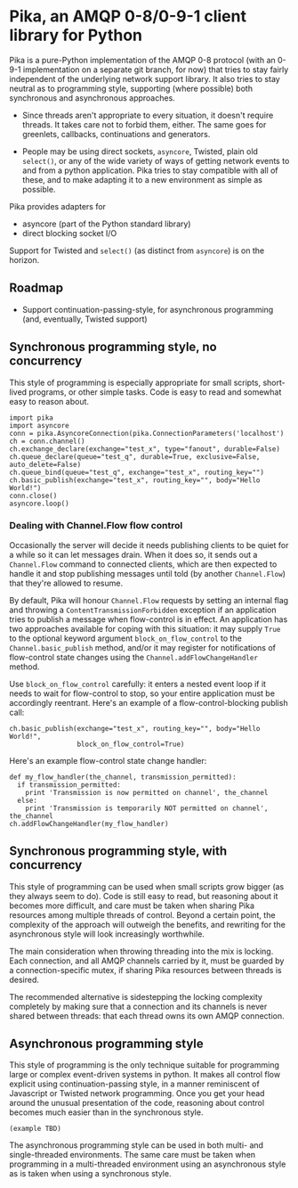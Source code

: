 # Pika, an AMQP 0-8/0-9-1 client library for Python

Pika is a pure-Python implementation of the AMQP 0-8 protocol (with an
0-9-1 implementation on a separate git branch, for now) that tries to
stay fairly independent of the underlying network support library. It
also tries to stay neutral as to programming style, supporting (where
possible) both synchronous and asynchronous approaches.

 * Since threads aren't appropriate to every situation, it doesn't
   require threads. It takes care not to forbid them, either. The same
   goes for greenlets, callbacks, continuations and generators.

 * People may be using direct sockets, `asyncore`, Twisted, plain old
   `select()`, or any of the wide variety of ways of getting network
   events to and from a python application. Pika tries to stay
   compatible with all of these, and to make adapting it to a new
   environment as simple as possible.

Pika provides adapters for

 * asyncore (part of the Python standard library)
 * direct blocking socket I/O

Support for Twisted and `select()` (as distinct from `asyncore`) is on
the horizon.

## Roadmap

 * Support continuation-passing-style, for asynchronous programming
   (and, eventually, Twisted support)

## Synchronous programming style, no concurrency

This style of programming is especially appropriate for small scripts,
short-lived programs, or other simple tasks. Code is easy to read and
somewhat easy to reason about.

    import pika
    import asyncore
    conn = pika.AsyncoreConnection(pika.ConnectionParameters('localhost')
    ch = conn.channel()
    ch.exchange_declare(exchange="test_x", type="fanout", durable=False)
    ch.queue_declare(queue="test_q", durable=True, exclusive=False, auto_delete=False)
    ch.queue_bind(queue="test_q", exchange="test_x", routing_key="")
    ch.basic_publish(exchange="test_x", routing_key="", body="Hello World!")
    conn.close()
    asyncore.loop()

### Dealing with Channel.Flow flow control

Occasionally the server will decide it needs publishing clients to be
quiet for a while so it can let messages drain. When it does so, it
sends out a `Channel.Flow` command to connected clients, which are
then expected to handle it and stop publishing messages until told (by
another `Channel.Flow`) that they're allowed to resume.

By default, Pika will honour `Channel.Flow` requests by setting an
internal flag and throwing a `ContentTransmissionForbidden` exception
if an application tries to publish a message when flow-control is in
effect. An application has two approaches available for coping with
this situation: it may supply `True` to the optional keyword argument
`block_on_flow_control` to the `Channel.basic_publish` method, and/or
it may register for notifications of flow-control state changes using
the `Channel.addFlowChangeHandler` method.

Use `block_on_flow_control` carefully: it enters a nested event loop
if it needs to wait for flow-control to stop, so your entire
application must be accordingly reentrant. Here's an example of a
flow-control-blocking publish call:

    ch.basic_publish(exchange="test_x", routing_key="", body="Hello World!",
                     block_on_flow_control=True)

Here's an example flow-control state change handler:

    def my_flow_handler(the_channel, transmission_permitted):
      if transmission_permitted:
        print 'Transmission is now permitted on channel', the_channel
      else:
        print 'Transmission is temporarily NOT permitted on channel', the_channel
    ch.addFlowChangeHandler(my_flow_handler)

## Synchronous programming style, with concurrency

This style of programming can be used when small scripts grow bigger
(as they always seem to do). Code is still easy to read, but reasoning
about it becomes more difficult, and care must be taken when sharing
Pika resources among multiple threads of control. Beyond a certain
point, the complexity of the approach will outweigh the benefits, and
rewriting for the asynchronous style will look increasingly
worthwhile.

The main consideration when throwing threading into the mix is
locking. Each connection, and all AMQP channels carried by it, must be
guarded by a connection-specific mutex, if sharing Pika resources
between threads is desired.

The recommended alternative is sidestepping the locking complexity
completely by making sure that a connection and its channels is never
shared between threads: that each thread owns its own AMQP connection.

## Asynchronous programming style

This style of programming is the only technique suitable for
programming large or complex event-driven systems in python. It makes
all control flow explicit using continuation-passing style, in a
manner reminiscent of Javascript or Twisted network programming. Once
you get your head around the unusual presentation of the code,
reasoning about control becomes much easier than in the synchronous
style.

    (example TBD)

The asynchronous programming style can be used in both multi- and
single-threaded environments. The same care must be taken when
programming in a multi-threaded environment using an asynchronous
style as is taken when using a synchronous style.
